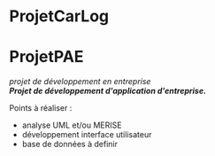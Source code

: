 # ProjetCarLog
# ProjetPAE
*projet de développement en entreprise*  
**_Projet de développement d'application d'entreprise._**

Points à réaliser :  

- analyse UML et/ou MERISE  
- développement interface utilisateur  
- base de données à definir  
